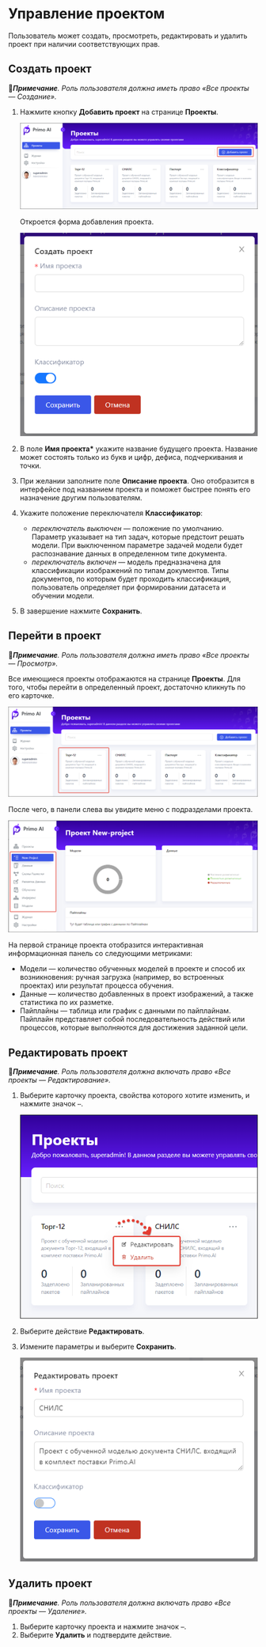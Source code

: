 # Управление проектом

Пользователь может создать, просмотреть, редактировать и удалить проект при наличии соответствующих прав. 


## Создать проект 
:large_blue_diamond:***Примечание**. Роль пользователя должна иметь право «Все проекты — Создание».*

1. Нажмите кнопку **Добавить проект** на странице **Проекты**.

   ![](<../../../../.gitbook/assets1/primo-ai/user-guide/main-add-project.png>)

   Откроется форма добавления проекта.

   ![](<../../../../.gitbook/assets1/primo-ai/user-guide/project-form.png>)

1. В поле **Имя проекта\*** укажите название будущего проекта. Название может состоять только из букв и цифр, дефиса, подчеркивания и точки.
1. При желании заполните поле **Описание проекта**. Оно отобразится в интерфейсе под названием проекта и поможет быстрее понять его назначение другим пользователям.
1. Укажите положение переключателя **Классификатор**:
   * *переключатель выключен* — положение по умолчанию. Параметр указывает на тип задач, которые предстоит решать модели. При выключенном параметре задачей модели будет распознавание данных в определенном типе документа.
   * *переключатель включен* — модель предназначена для классификации изображений по типам документов. Типы документов, по которым будет проходить классификация, пользователь определяет при формировании датасета и обучении модели.
1. В завершение нажмите **Сохранить**.


## Перейти в проект
:large_blue_diamond:***Примечание**. Роль пользователя должна иметь право «Все проекты — Просмотр».*

Все имеющиеся проекты отображаются на странице **Проекты**. Для того, чтобы перейти в определенный проект, достаточно кликнуть по его карточке. 

![](<../../../../.gitbook/assets1/primo-ai/user-guide/project-card.png>)

После чего, в панели слева вы увидите меню с подразделами проекта. 

![](<../../../../.gitbook/assets1/primo-ai/user-guide/first-page-project.png>)

На первой странице проекта отобразится интерактивная информационная панель со следующими метриками:
* Модели — количество обученных моделей в проекте и способ их возникновения: ручная загрузка (например, во встроенных проектах) или результат процесса обучения.
* Данные — количество добавленных в проект изображений, а также статистика по их разметке.
* Пайплайны — таблица или график с данными по пайплайнам. Пайплайн представляет собой последовательность действий или процессов, которые выполняются для достижения заданной цели.



## Редактировать проект 
:large_blue_diamond:***Примечание**. Роль пользователя должна включать право «Все проекты — Редактирование».*

1. Выберите карточку проекта, свойства которого хотите изменить, и нажмите значок `⋯`.

   ![](<../../../../.gitbook/assets1/primo-ai/user-guide/project-actions.png>)

2. Выберите действие **Редактировать**.
3. Измените параметры и выберите **Сохранить**.

   ![](<../../../../.gitbook/assets1/primo-ai/user-guide/change-project.png>)


## Удалить проект 
:large_blue_diamond:***Примечание**. Роль пользователя должна включать право «Все проекты — Удаление».*

1. Выберите карточку проекта и нажмите значок `⋯`.
1. Выберите **Удалить** и подтвердите действие.
